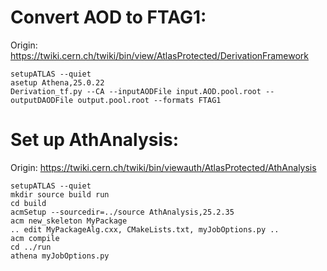 # Convert AOD to FTAG1:
Origin: https://twiki.cern.ch/twiki/bin/view/AtlasProtected/DerivationFramework

```
setupATLAS --quiet
asetup Athena,25.0.22
Derivation_tf.py --CA --inputAODFile input.AOD.pool.root --outputDAODFile output.pool.root --formats FTAG1
```

# Set up AthAnalysis:
Origin: https://twiki.cern.ch/twiki/bin/viewauth/AtlasProtected/AthAnalysis

```
setupATLAS --quiet
mkdir source build run
cd build
acmSetup --sourcedir=../source AthAnalysis,25.2.35
acm new_skeleton MyPackage
.. edit MyPackageAlg.cxx, CMakeLists.txt, myJobOptions.py ..
acm compile
cd ../run
athena myJobOptions.py
```
